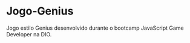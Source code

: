 # Jogo-Genius
Jogo estilo Genius desenvolvido durante o bootcamp JavaScript Game Developer  na DIO.
